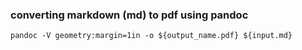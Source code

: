 ### converting markdown (md) to pdf using pandoc 
    pandoc -V geometry:margin=1in -o ${output_name.pdf} ${input.md}

